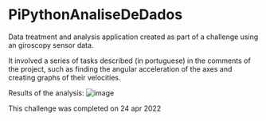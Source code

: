 # PiPythonAnaliseDeDados
Data treatment and analysis application created as part of a challenge using an giroscopy sensor data.

It involved a series of tasks described (in portuguese) in the comments of the project, such as finding the angular acceleration of the axes and creating graphs of their velocities. 

Results of the analysis:
![image](https://user-images.githubusercontent.com/14794335/216831291-a41741bd-89d1-4cf7-b783-221b4fc2c3e8.png)

This challenge was completed on 24 apr 2022 
